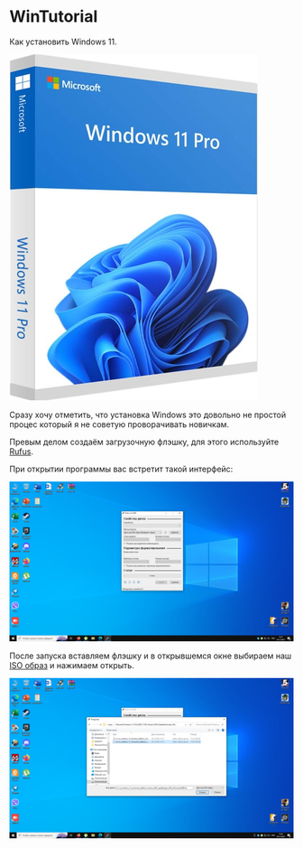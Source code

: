 # WinTutorial


Как установить Windows 11.


![Image alt](https://github.com/BlinchikCL09/WinTutorial/blob/main/win11md5-min.jpg)


Cразу хочу отметить, что установка Windows это довольно не простой процес который я не советую проворачивать новичкам.


Превым делом создаём загрузочную флэшку, для этого используйте [Rufus](https://github.com/BlinchikCL09/WinTutorial/blob/main/rufus-4.3.zip).


При открытии программы вас встретит такой интерфейс:


![Image alt](https://github.com/BlinchikCL09/WinTutorial/blob/main/Снимок%20экрана%20(1).png)


После запуска вставляем флэшку и в открывшемся окне выбираем наш [ISO образ](https://github.com/BlinchikCL09/WinTutorial/blob/main/rufus-4.3.zip) и нажимаем открыть.


![Image alt](https://github.com/BlinchikCL09/WinTutorial/blob/main/Снимок%20экрана%20(4).png)




